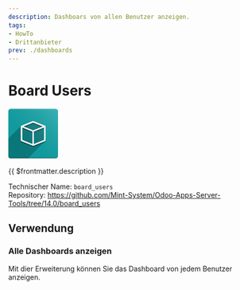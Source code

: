 ```yaml
---
description: Dashboars von allen Benutzer anzeigen.
tags:
- HowTo
- Drittanbieter
prev: ./dashboards
---
```

# Board Users

![icon_oms_box](assets/icon_oms_box.png)

{{ $frontmatter.description }}

Technischer Name: `board_users`\
Repository: <https://github.com/Mint-System/Odoo-Apps-Server-Tools/tree/14.0/board_users>

## Verwendung

### Alle Dashboards anzeigen

Mit dier Erweiterung können Sie das Dashboard von jedem Benutzer anzeigen.